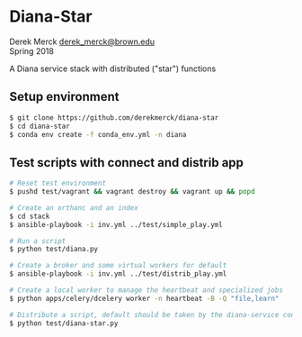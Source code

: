 # Diana-Star

Derek Merck <derek_merck@brown.edu>  
Spring 2018  

A Diana service stack with distributed ("star") functions


## Setup environment

```bash
$ git clone https://github.com/derekmerck/diana-star
$ cd diana-star
$ conda env create -f conda_env.yml -n diana
```


## Test scripts with connect and distrib app

```bash
# Reset test environment
$ pushd test/vagrant && vagrant destroy && vagrant up && popd

# Create an orthanc and an index
$ cd stack
$ ansible-playbook -i inv.yml ../test/simple_play.yml

# Run a script
$ python test/diana.py

# Create a broker and some virtual workers for default
$ ansible-playbook -i inv.yml ../test/distrib_play.yml

# Create a local worker to manage the heartbeat and specialized jobs
$ python apps/celery/dcelery worker -n heartbeat -B -Q "file,learn"

# Distribute a script, default should be taken by the diana-service container
$ python test/diana-star.py
```

